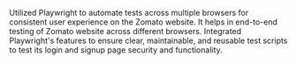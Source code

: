 Utilized Playwright to automate tests across multiple browsers for consistent user experience on the Zomato website. It helps in end-to-end testing of Zomato website across different browsers.
Integrated Playwright's features to ensure clear, maintainable, and reusable test scripts to test its login and signup page security and functionality.
